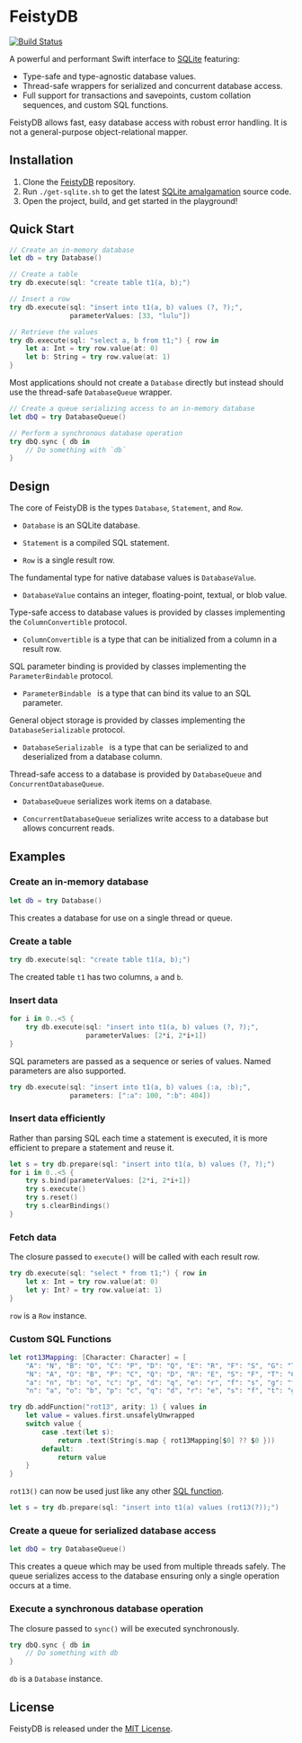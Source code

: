 # FeistyDB

[![Build Status](https://travis-ci.org/feistydog/FeistyDB.svg?branch=master)](https://travis-ci.org/feistydog/FeistyDB)

A powerful and performant Swift interface to [SQLite](https://sqlite.org) featuring:

- Type-safe and type-agnostic database values.
- Thread-safe wrappers for serialized and concurrent database access.
-  Full support for transactions and savepoints, custom collation sequences, and custom SQL functions.


FeistyDB allows fast, easy database access with robust error handling.  It is not a general-purpose object-relational mapper.

## Installation

1. Clone the [FeistyDB](https://github.com/feistydog/FeistyDB) repository.
2. Run `./get-sqlite.sh` to get the latest [SQLite amalgamation](https://sqlite.org/amalgamation.html) source code.
3. Open the project, build, and get started in the playground!

## Quick Start

```swift
// Create an in-memory database
let db = try Database()

// Create a table
try db.execute(sql: "create table t1(a, b);")

// Insert a row
try db.execute(sql: "insert into t1(a, b) values (?, ?);", 
               parameterValues: [33, "lulu"])

// Retrieve the values
try db.execute(sql: "select a, b from t1;") { row in
    let a: Int = try row.value(at: 0)
    let b: String = try row.value(at: 1)
}
```

Most applications should not create a `Database` directly but instead should use the thread-safe `DatabaseQueue` wrapper.

```swift
// Create a queue serializing access to an in-memory database
let dbQ = try DatabaseQueue()

// Perform a synchronous database operation
try dbQ.sync { db in
    // Do something with `db`
}
```

## Design

The core of FeistyDB is the types `Database`, `Statement`, and `Row`.

- `Database` is an SQLite database.

- `Statement` is a compiled SQL statement.

- `Row` is a single result row.

The fundamental type for native database values is `DatabaseValue`.

- `DatabaseValue` contains an integer, floating-point, textual, or blob value.

Type-safe access to database values is provided by classes implementing the `ColumnConvertible` protocol.

- `ColumnConvertible` is a type that can be initialized from a column in a result row.

SQL parameter binding is provided by classes implementing the `ParameterBindable` protocol.

- `ParameterBindable ` is a type that can bind its value to an SQL parameter.

General object storage is provided by classes implementing the `DatabaseSerializable` protocol.

- `DatabaseSerializable ` is a type that can be serialized to and deserialized from a database column.

Thread-safe access to a database is provided by `DatabaseQueue` and `ConcurrentDatabaseQueue`.

- `DatabaseQueue` serializes work items on a database.

- `ConcurrentDatabaseQueue` serializes write access to a database but allows concurrent reads.

## Examples

### Create an in-memory database

```swift
let db = try Database()
```

This creates a database for use on a single thread or queue.

### Create a table

```swift
try db.execute(sql: "create table t1(a, b);")
```

The created table `t1` has two columns, `a` and `b`.

### Insert data

```swift
for i in 0..<5 {
    try db.execute(sql: "insert into t1(a, b) values (?, ?);",
                   parameterValues: [2*i, 2*i+1])
}
```
SQL parameters are passed as a sequence or series of values.  Named parameters are also supported.

```swift
try db.execute(sql: "insert into t1(a, b) values (:a, :b);",
               parameters: [":a": 100, ":b": 404])
```

### Insert data efficiently

Rather than parsing SQL each time a statement is executed, it is more efficient to prepare a statement and reuse it.

```swift
let s = try db.prepare(sql: "insert into t1(a, b) values (?, ?);")
for i in 0..<5 {
    try s.bind(parameterValues: [2*i, 2*i+1])
    try s.execute()
    try s.reset()
    try s.clearBindings()
}
```

### Fetch data

The closure passed to `execute()` will be called with each result row.

```swift
try db.execute(sql: "select * from t1;") { row in
    let x: Int = try row.value(at: 0)
    let y: Int? = try row.value(at: 1)
}
```

`row` is a `Row` instance.

### Custom SQL Functions

```swift
let rot13Mapping: [Character: Character] = [
    "A": "N", "B": "O", "C": "P", "D": "Q", "E": "R", "F": "S", "G": "T", "H": "U", "I": "V", "J": "W", "K": "X", "L": "Y", "M": "Z",
    "N": "A", "O": "B", "P": "C", "Q": "D", "R": "E", "S": "F", "T": "G", "U": "H", "V": "I", "W": "J", "X": "K", "Y": "L", "Z": "M",
    "a": "n", "b": "o", "c": "p", "d": "q", "e": "r", "f": "s", "g": "t", "h": "u", "i": "v", "j": "w", "k": "x", "l": "y", "m": "z",
    "n": "a", "o": "b", "p": "c", "q": "d", "r": "e", "s": "f", "t": "g", "u": "h", "v": "i", "w": "j", "x": "k", "y": "l", "z": "m"]

try db.addFunction("rot13", arity: 1) { values in
    let value = values.first.unsafelyUnwrapped
    switch value {
        case .text(let s):
            return .text(String(s.map { rot13Mapping[$0] ?? $0 }))
        default:
            return value
    }
}
```

`rot13()` can now be used just like any other [SQL function](https://www.sqlite.org/lang_corefunc.html).

```swift
let s = try db.prepare(sql: "insert into t1(a) values (rot13(?));")
```

### Create a queue for serialized database access

```swift
let dbQ = try DatabaseQueue()
```

This creates a queue which may be used from multiple threads safely.  The queue serializes access to the database ensuring only a single operation occurs at a time.

### Execute a synchronous database operation

The closure passed to `sync()` will be executed synchronously.

```swift
try dbQ.sync { db in
    // Do something with db
}
```

`db` is a `Database` instance.

## License

FeistyDB is released under the [MIT License](https://github.com/feistydog/FeistyDB/blob/master/LICENSE.txt).

